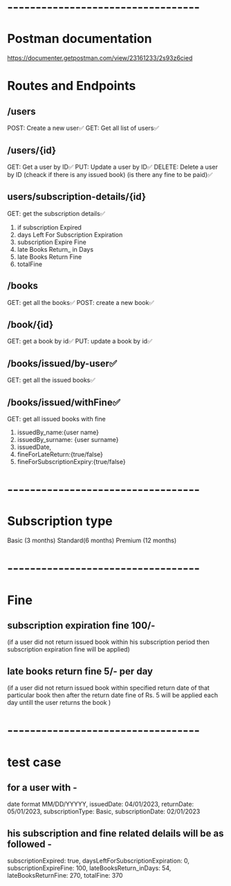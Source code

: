 # ----------------------------------
# Postman documentation
https://documenter.getpostman.com/view/23161233/2s93z6cied

# Routes and Endpoints

## /users
POST: Create a new user✅
GET: Get all list of users✅

## /users/{id}
GET: Get a user by ID✅
PUT: Update a user by ID✅
DELETE: Delete a user by ID (cheack if there is any issued book) (is there any fine to be paid)✅

## users/subscription-details/{id}
GET: get the subscription details✅

1.  if subscription Expired
2.  days Left For Subscription Expiration
3.  subscription Expire Fine
4.  late Books Return_ in Days
5.  late Books Return Fine
6.  totalFine

## /books
GET: get all the books✅
POST: create a new book✅

## /book/{id}
GET: get a book by id✅
PUT: update a book by id✅

## /books/issued/by-user✅
GET: get all the issued books✅

## /books/issued/withFine✅
GET: get all issued books with fine
1. issuedBy_name:{user name}
2. issuedBy_surname: {user surname}
3. issuedDate,
4. fineForLateReturn:{true/false}
5. fineForSubscriptionExpiry:{true/false}

# ----------------------------------

# Subscription type
Basic   (3 months)
Standard(6 months)
Premium (12 months)

# ----------------------------------

# Fine
## subscription expiration fine 100/-
(if a user did not return issued book within his subscription period then 
subscription expiration fine will be applied)
## late books return fine 5/- per day
(if a user did not return issued book within specified return date of that 
particular book then after the return date fine of Rs. 5 will be applied 
each day untill the user returns the book  )

# ----------------------------------
# test case
## for a user with -
date format MM/DD/YYYYY,
issuedDate: 04/01/2023,
returnDate: 05/01/2023,
subscriptionType: Basic,
subscriptionDate: 02/01/2023

## his subscription and fine related delails will be as followed -
subscriptionExpired: true,
daysLeftForSubscriptionExpiration: 0,
subscriptionExpireFine: 100,
lateBooksReturn_inDays: 54,
lateBooksReturnFine: 270,
totalFine: 370